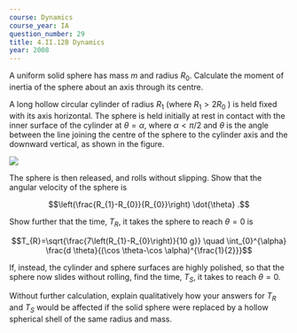 ```yaml
---
course: Dynamics
course_year: IA
question_number: 29
title: 4.II.12B Dynamics
year: 2008
---
```



A uniform solid sphere has mass $m$ and radius $R_{0}$. Calculate the moment of inertia of the sphere about an axis through its centre.

A long hollow circular cylinder of radius $R_{1}$ (where $R_{1}>2 R_{0}$ ) is held fixed with its axis horizontal. The sphere is held initially at rest in contact with the inner surface of the cylinder at $\theta=\alpha$, where $\alpha<\pi / 2$ and $\theta$ is the angle between the line joining the centre of the sphere to the cylinder axis and the downward vertical, as shown in the figure.

![](https://cdn.mathpix.com/cropped/2022_04_19_a1326a7b8502b2c38c40g-18.jpg?height=513&width=541&top_left_y=435&top_left_x=352)

The sphere is then released, and rolls without slipping. Show that the angular velocity of the sphere is

$$\left(\frac{R_{1}-R_{0}}{R_{0}}\right) \dot{\theta} .$$

Show further that the time, $T_{R}$, it takes the sphere to reach $\theta=0$ is

$$T_{R}=\sqrt{\frac{7\left(R_{1}-R_{0}\right)}{10 g}} \quad \int_{0}^{\alpha} \frac{d \theta}{(\cos \theta-\cos \alpha)^{\frac{1}{2}}}$$

If, instead, the cylinder and sphere surfaces are highly polished, so that the sphere now slides without rolling, find the time, $T_{S}$, it takes to reach $\theta=0$.

Without further calculation, explain qualitatively how your answers for $T_{R}$ and $T_{S}$ would be affected if the solid sphere were replaced by a hollow spherical shell of the same radius and mass.